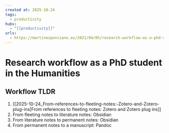 ```yaml
--- 
created at: 2025-10-24
tags:
  - productivity
hubs:
  - "[[productivity]]"
urls:
  - https://martinezponciano.es/2021/04/05/research-workflow-as-a-phd-student-in-the-humanities/
---
```


# Research workflow as a PhD student in the Humanities

## Workflow TLDR

1. [[2025-10-24_From-references-to-fleeting-notes:-Zotero-and-Zotero-plug-ins|From references to fleeting notes: Zotero and Zotero plug ins]]
2. From fleeting notes to literature notes: Obsidian
3. From literature notes to permanent notes: Obsidian
4. From permanent notes to a manuscript: Pandoc
